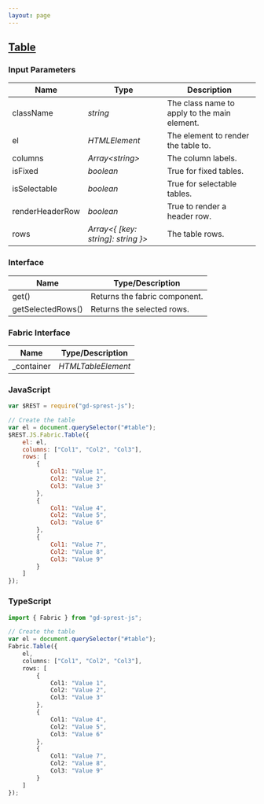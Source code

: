 ```yaml
---
layout: page
---
```


## [Table](https://dev.office.com/fabric-js/Components/Table/Table.html)

### Input Parameters

| Name | Type | Description |
| --- | --- | --- |
| className | _string_ | The class name to apply to the main element. |
| el | _HTMLElement_ | The element to render the table to. |
| columns | _Array&lt;string&gt;_ | The column labels. |
| isFixed | _boolean_ | True for fixed tables. |
| isSelectable | _boolean_ | True for selectable tables. |
| renderHeaderRow | _boolean_ | True to render a header row. |
| rows | _Array&lt;{ [key: string]: string }&gt;_ | The table rows. |

### Interface

| Name | Type/Description |
| --- | --- |
| get() | Returns the fabric component. |
| getSelectedRows() | Returns the selected rows. |

### Fabric Interface

| Name | Type/Description |
| --- | --- |
| _container | _HTMLTableElement_ |

### JavaScript

```js
var $REST = require("gd-sprest-js");

// Create the table
var el = document.querySelector("#table");
$REST.JS.Fabric.Table({
    el: el,
    columns: ["Col1", "Col2", "Col3"],
    rows: [
        {
            Col1: "Value 1",
            Col2: "Value 2",
            Col3: "Value 3"
        },
        {
            Col1: "Value 4",
            Col2: "Value 5",
            Col3: "Value 6"
        },
        {
            Col1: "Value 7",
            Col2: "Value 8",
            Col3: "Value 9"
        }
    ]
});
```

### TypeScript

```ts
import { Fabric } from "gd-sprest-js";

// Create the table
var el = document.querySelector("#table");
Fabric.Table({
    el,
    columns: ["Col1", "Col2", "Col3"],
    rows: [
        {
            Col1: "Value 1",
            Col2: "Value 2",
            Col3: "Value 3"
        },
        {
            Col1: "Value 4",
            Col2: "Value 5",
            Col3: "Value 6"
        },
        {
            Col1: "Value 7",
            Col2: "Value 8",
            Col3: "Value 9"
        }
    ]
});
```